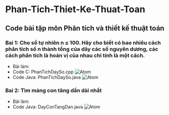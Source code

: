 # Phan-Tich-Thiet-Ke-Thuat-Toan
## Code bài tập môn Phân tích và thiết kế thuật toán
### Bai 1: Cho số tự nhiên n ≤ 100. Hãy cho biết có bao nhiêu cách phân tích số n thành tổng của dãy các số nguyên dương, các cách phân tích là hoán vị của nhau chỉ tính là một cách.
* Bài làm:
* Code C: PhanTichDaySo.cpp
 ![Atom](https://lh3.googleusercontent.com/-6Qx1xtfyPLU/XNmdOwjoU8I/AAAAAAAADz4/OG6nYAgze54uL1NQb9aLMsNEsEgR-es0wCLcBGAs/s0/Screenshot%2B%2528529%2529.png)
 * Code Java: PhanTichDaySo.java
 ![Atom](https://lh3.googleusercontent.com/-Dsxb1HJvtNg/XNmdPOiUnrI/AAAAAAAAD0A/JHORc_cnjvws_rbyP0uDGcOIDlTFNQERwCLcBGAs/s0/Screenshot%2B%2528527%2529.png)
### Bai 2: Tìm mảng con tăng dần dài nhất
* Bài làm:
 * Code Java: DayConTangDan.java
 ![Atom](https://lh3.googleusercontent.com/-b_hclQDQYOw/XNmdO7wT2yI/AAAAAAAADz8/mwqipKvrQRk3E4Ry1UfsFG19elM4sS0VwCLcBGAs/s0/Screenshot%2B%2528528%2529.png)
